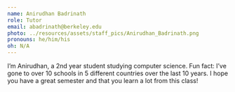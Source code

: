 ```yaml
---
name: Anirudhan Badrinath
role: Tutor
email: abadrinath@berkeley.edu
photo: ../resources/assets/staff_pics/Anirudhan_Badrinath.png
pronouns: he/him/his
oh: N/A
---
```


I’m Anirudhan, a 2nd year student studying computer science. Fun fact: I’ve gone to over 10 schools in 5 different countries over the last 10 years. I hope you have a great semester and that you learn a lot from this class!
